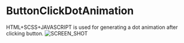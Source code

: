 # ButtonClickDotAnimation
HTML+SCSS+JAVASCRIPT is used for generating a dot animation after clicking button.
![SCREEN_SHOT](https://github.com/AmarjitSinghCodeHub/ButtonClickDotAnimation/assets/26737318/a57a0f4d-091f-444c-9c89-1922c64a86c7)
